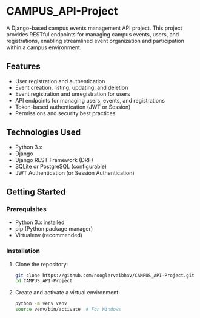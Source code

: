 

# CAMPUS_API-Project

A Django-based campus events management API project. This project provides RESTful endpoints for managing campus events, users, and registrations, enabling streamlined event organization and participation within a campus environment.

## Features

- User registration and authentication
- Event creation, listing, updating, and deletion
- Event registration and unregistration for users
- API endpoints for managing users, events, and registrations
- Token-based authentication (JWT or Session)
- Permissions and security best practices

## Technologies Used

- Python 3.x
- Django
- Django REST Framework (DRF)
- SQLite or PostgreSQL (configurable)
- JWT Authentication (or Session Authentication)

## Getting Started

### Prerequisites

- Python 3.x installed
- pip (Python package manager)
- Virtualenv (recommended)

### Installation

1. Clone the repository:
   ```bash
   git clone https://github.com/nooglervaibhav/CAMPUS_API-Project.git
   cd CAMPUS_API-Project
   ```

2. Create and activate a virtual environment:
   ```bash
   python -m venv venv
   source venv/bin/activate  # For Windows

